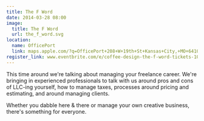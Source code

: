 ```yaml
---
title: The F Word
date: 2014-03-28 08:00
image:
  title: The F Word
  url: the_f_word.svg
location: 
  name: OfficePort
  link: maps.apple.com/?q=OfficePort+208+W+19th+St+Kansas+City,+MO+64108
register_link: www.eventbrite.com/e/coffee-design-the-f-word-tickets-10494353895
---
```


This time around we're talking about managing your freelance career. We're bringing in experienced professionals to talk with us around pros and cons of LLC-ing yourself, how to manage taxes, processes around pricing and estimating, and around managing clients.

Whether you dabble here & there or manage your own creative business, there's something for everyone.
